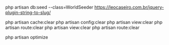 php artisan db:seed --class=WorldSeeder
https://leocaseiro.com.br/jquery-plugin-string-to-slug/

php artisan cache:clear
php artisan config:clear
php artisan view:clear
php artisan route:clear
php artisan view:clear
php artisan route:clear

php artisan optimize